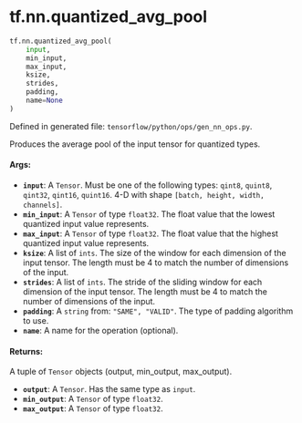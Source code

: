 <div itemscope itemtype="http://developers.google.com/ReferenceObject">
<meta itemprop="name" content="tf.nn.quantized_avg_pool" />
<meta itemprop="path" content="Stable" />
</div>

# tf.nn.quantized_avg_pool

``` python
tf.nn.quantized_avg_pool(
    input,
    min_input,
    max_input,
    ksize,
    strides,
    padding,
    name=None
)
```



Defined in generated file: `tensorflow/python/ops/gen_nn_ops.py`.

Produces the average pool of the input tensor for quantized types.

#### Args:

* <b>`input`</b>: A `Tensor`. Must be one of the following types: `qint8`, `quint8`, `qint32`, `qint16`, `quint16`.
    4-D with shape `[batch, height, width, channels]`.
* <b>`min_input`</b>: A `Tensor` of type `float32`.
    The float value that the lowest quantized input value represents.
* <b>`max_input`</b>: A `Tensor` of type `float32`.
    The float value that the highest quantized input value represents.
* <b>`ksize`</b>: A list of `ints`.
    The size of the window for each dimension of the input tensor.
    The length must be 4 to match the number of dimensions of the input.
* <b>`strides`</b>: A list of `ints`.
    The stride of the sliding window for each dimension of the input
    tensor.  The length must be 4 to match the number of dimensions of the input.
* <b>`padding`</b>: A `string` from: `"SAME", "VALID"`.
    The type of padding algorithm to use.
* <b>`name`</b>: A name for the operation (optional).


#### Returns:

A tuple of `Tensor` objects (output, min_output, max_output).

* <b>`output`</b>: A `Tensor`. Has the same type as `input`.
* <b>`min_output`</b>: A `Tensor` of type `float32`.
* <b>`max_output`</b>: A `Tensor` of type `float32`.
